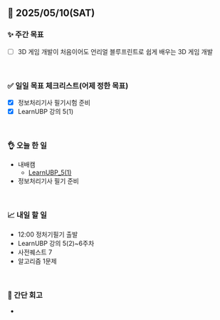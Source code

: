 ## 📅 2025/05/10(SAT)


### ✨ 주간 목표

- [ ] 3D 게임 개발이 처음이어도 언리얼 블루프린트로 쉽게 배우는 3D 게임 개발

<br/>

### ✅ 일일 목표 체크리스트(어제 정한 목표)

- [x] 정보처리기사 필기시험 준비
- [x] LearnUBP 강의 5(1)

<br/>

### 👌 오늘 한 일

- 내배캠
  - [LearnUBP_5(1)](https://github.com/taene/TIL/blob/main/Unreal%20Engine%205/%EC%8B%A4%EC%8A%B5/LearnUnrealBP/5_01_%EC%B6%A9%EB%8F%8C%EA%B2%80%EC%B6%9C%EB%B0%A9%EB%B2%95.md)
- 정보처리기사 필기 준비
  
<br/>


### 📈 내일 할 일

- 12:00 정처기필기 출발
- LearnUBP 강의 5(2)~6주차
- 사전퀘스트 7
- 알고리즘 1문제

<br/>

### 💭 간단 회고

- 

<br/>
